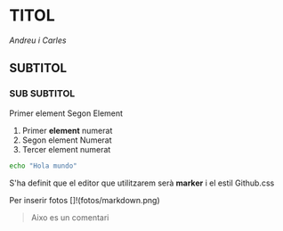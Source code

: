 # TITOL

*Andreu i Carles*

## SUBTITOL

### SUB SUBTITOL

Primer element
Segon Element


1. Primer **element** numerat
1. Segon element Numerat
1. Tercer element numerat

```bash
echo "Hola mundo"
```

S'ha definit que el editor que utilitzarem serà **marker** i el estil Github.css

Per inserir fotos
[]!(fotos/markdown.png)

> Aixo es un comentari
